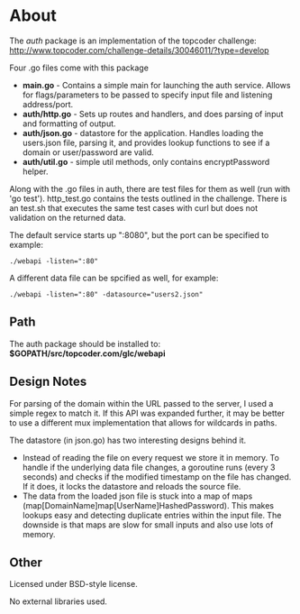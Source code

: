 About
======
The *auth* package is an implementation of the topcoder challenge: http://www.topcoder.com/challenge-details/30046011/?type=develop

Four .go files come with this package

* **main.go** - Contains a simple main for launching the auth service.  Allows for flags/parameters to be passed to specify input file and listening address/port.
* **auth/http.go** - Sets up routes and handlers, and does parsing of input and formatting of output.
* **auth/json.go** - datastore for the application.  Handles loading the users.json file, parsing it, and provides lookup functions to see if a domain or user/password are valid.
* **auth/util.go** - simple util methods, only contains encryptPassword helper.

Along with the .go files in auth, there are test files for them as well (run with 'go test').  http_test.go contains the tests outlined in the challenge.  There is an test.sh that executes the same test cases with curl but does not validation on the returned data.

The default service starts up ":8080", but the port can be specified to example:

   `./webapi -listen=":80"`

A different data file can be spcified as well, for example:

   `./webapi -listen=":80" -datasource="users2.json"`

Path
----
The auth package should be installed to:  **$GOPATH/src/topcoder.com/glc/webapi**


Design Notes
------------
For parsing of the domain within the URL passed to the server, I used a simple regex to match it.  If this API was expanded further, it may be better to use a different mux implementation that allows for wildcards in paths.

The datastore (in json.go) has two interesting designs behind it.

* Instead of reading the file on every request we store it in memory.  To handle if the underlying data file changes, a goroutine runs (every 3 seconds) and checks if the modified timestamp on the file has changed.  If it does, it locks the datastore and reloads the source file.
* The data from the loaded json file is stuck into a map of maps (map[DomainName]map[UserName]HashedPassword).  This makes lookups easy and detecting duplicate entries within the input file.  The downside is that maps are slow for small inputs and also use lots of memory.

Other
-----
Licensed under BSD-style license.

No external libraries used.
